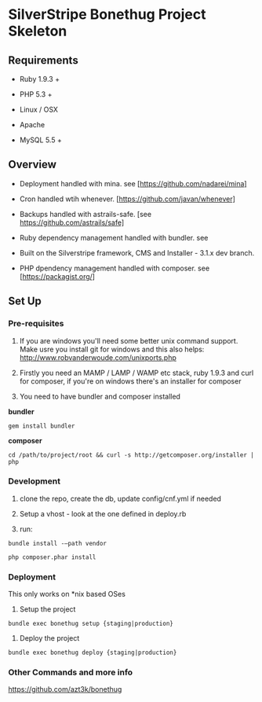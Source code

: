 SilverStripe Bonethug Project Skeleton
======================================



Requirements
------------

-   Ruby 1.9.3 +

-   PHP 5.3 +

-   Linux / OSX

-   Apache

-   MySQL 5.5 +



Overview
--------

-   Deployment handled with mina. see [https://github.com/nadarei/mina]

-   Cron handled wtih whenever. [https://github.com/javan/whenever]

-   Backups handled with astrails-safe. [see https://github.com/astrails/safe]

-   Ruby dependency management handled with bundler. see

-   Built on the Silverstripe framework, CMS and Installer - 3.1.x dev branch.

-   PHP dpendency management handled with composer. see [https://packagist.org/]



Set Up
------



### Pre-requisites



1.  If you are windows you'll need some better unix command support.  Make usre
    you install git for windows and this also helps:
    http://www.robvanderwoude.com/unixports.php

2.  Firstly you need an MAMP / LAMP / WAMP etc stack, ruby 1.9.3 and curl for
    composer, if you're on windows there's an installer for composer

3.  You need to have bundler and composer installed



**bundler**

`gem install bundler`



**composer**

`cd /path/to/project/root && curl -s http://getcomposer.org/installer | php`



### Development



1.  clone the repo, create the db, update config/cnf.yml if needed

2.  Setup a vhost - look at the one defined in deploy.rb

3.  run:

`bundle install -–path vendor`

`php composer.phar install`



### Deployment



This only works on \*nix based OSes



1.  Setup the project

`bundle exec bonethug setup {staging|production}`



1.  Deploy the project

`bundle exec bonethug deploy {staging|production}`



### Other Commands and more info

  
<https://github.com/azt3k/bonethug>






